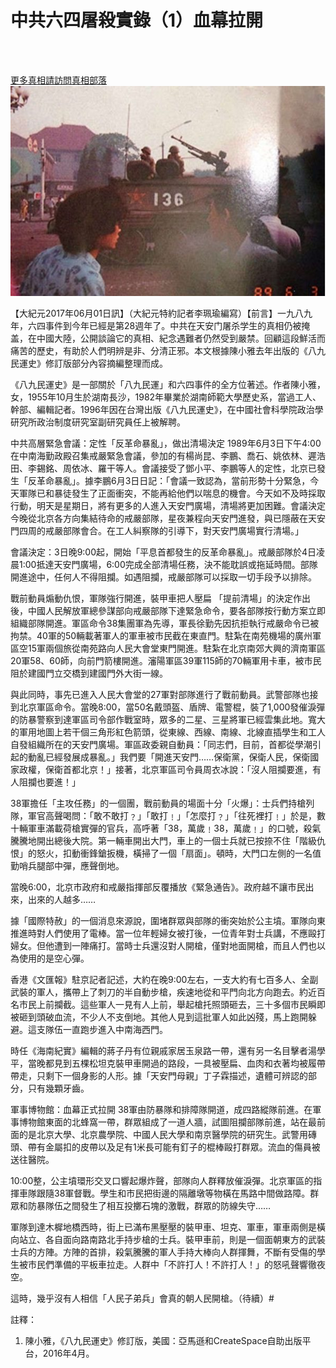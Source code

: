 
<h1><b>中共六四屠殺實錄（1）血幕拉開</b></h1><br><br>

[更多真相請訪問真相部落](http://4us.us.to)
<a href="http://4us.us.to"><img src="Picture1-600x400.jpg" width="880"></a>

【大紀元2017年06月01日訊】（大紀元特約記者李珮瑜編寫）【前言】一九八九年，六四事件到今年已經是第28週年了。中共在天安门屠杀学生的真相仍被掩盖，在中國大陸，公開談論它的真相、紀念遇難者仍然受到嚴禁。回顧這段鮮活而痛苦的歷史，有助於人們明辨是非、分清正邪。本文根據陳小雅去年出版的《八九民運史》修訂版部分內容摘編整理而成。


《八九民運史》是一部關於「八九民運」和六四事件的全方位著述。作者陳小雅，女，1955年10月生於湖南長沙，1982年畢業於湖南師範大學歷史系，當過工人、幹部、編輯記者。1996年因在台灣出版《八九民運史》，在中國社會科學院政治學研究所政治制度研究室副研究員任上被解聘。

中共高層緊急會議：定性「反革命暴亂」，做出清場決定
 1989年6月3日下午4:00在中南海勤政殿召集戒嚴緊急會議，參加的有楊尚昆、李鵬、喬石、姚依林、遲浩田、李錫銘、周依冰、羅干等人。會議接受了鄧小平、李鵬等人的定性，北京已發生「反革命暴亂」。據李鵬6月3日日記：「會議一致認為，當前形勢十分緊急，今天軍隊已和暴徒發生了正面衝突，不能再給他們以喘息的機會。今天如不及時採取行動，明天是星期日，將有更多的人進入天安門廣場，清場將更加困難。會議決定今晚從北京各方向集結待命的戒嚴部隊，星夜兼程向天安門進發，與已隱蔽在天安門四周的戒嚴部隊會合。在工人糾察隊的引導下，對天安門廣場實行清場。」

會議決定：3日晚9:00起，開始「平息首都發生的反革命暴亂」。戒嚴部隊於4日凌晨1:00抵達天安門廣場，6:00完成全部清場任務，決不能耽誤或拖延時間。部隊開進途中，任何人不得阻攔。如遇阻攔，戒嚴部隊可以採取一切手段予以排除。

戰前動員煽動仇恨，軍隊強行開進，裝甲車把人壓扁
 「提前清場」的決定作出後，中國人民解放軍總參謀部向戒嚴部隊下達緊急命令，要各部隊按行動方案立即組織部隊開進。軍區命令38集團軍為先導，軍長徐勤先因抗拒執行戒嚴命令已被拘禁。40軍的50輛載著軍人的軍車被市民截在東直門。駐紮在南苑機場的廣州軍區空15軍兩個旅從南苑路向人民大會堂東門開進。駐紮在北京南郊大興的濟南軍區20軍58、60師，向前門箭樓開進。瀋陽軍區39軍115師的70輛軍用卡車，被市民阻於建國門立交橋到建國門外大街一線。

與此同時，事先已進入人民大會堂的27軍對部隊進行了戰前動員。武警部隊也接到北京軍區命令。當晚8:00，當50名戴頭盔、盾牌、電警棍，裝了1,000發催淚彈的防暴警察到達軍區司令部作戰室時，眾多的二星、三星將軍已經雲集此地。寬大的軍用地圖上若干個三角形紅色箭頭，從東線、西線、南線、北線直插學生和工人自發組織所在的天安門廣場。軍區政委親自動員：「同志們，目前，首都從學潮引起的動亂已經發展成暴亂。」我們要「開進天安門……保衛黨，保衛人民，保衛國家政權，保衛首都北京！」接著，北京軍區司令員周衣冰說：「沒人阻攔要進，有人阻攔也要進！」

38軍擔任「主攻任務」的一個團，戰前動員的場面十分「火爆」：士兵們持槍列隊，軍官高聲喝問：「敢不敢打﹖」「敢打﹗」「怎麼打﹖」「往死裡打﹗」於是，數十輛軍車滿載荷槍實彈的官兵，高呼著「38，萬歲﹗38，萬歲﹗」的口號，殺氣騰騰地開出總後大院。第一輛車開出大門，車上的一個士兵就已按捺不住「階級仇恨」的怒火，扣動衝鋒鎗扳機，橫掃了一個「扇面」。頓時，大門口左側的一名值勤哨兵腿部中彈，應聲倒地。

當晚6:00，北京市政府和戒嚴指揮部反覆播放《緊急通告》。政府越不讓市民出來，出來的人越多……

據「國際特赦」的一個消息來源說，圍堵群眾與部隊的衝突始於公主墳。軍隊向東推進時對人們使用了電棒。當一位年輕婦女被打後，一位青年對士兵講，不應毆打婦女。但他遭到一陣痛打。當時士兵還沒對人開槍，僅對地面開槍，而且人們也以為使用的是空心彈。

香港《文匯報》駐京記者記述，大約在晚9:00左右，一支大約有七百多人、全副武裝的軍人，攜帶上了刺刀的半自動步槍，疾速地從和平門向北方向跑去。約近百名市民上前攔截。這些軍人一見有人上前，舉起槍托照頭砸去，三十多個市民瞬即被砸到頭破血流，不少人不支倒地。其他人見到這批軍人如此凶殘，馬上跑開躲避。這支隊伍一直跑步進入中南海西門。

時任《海南紀實》編輯的蔣子丹有位親戚家居玉泉路一帶，還有另一名目擊者湯學平，當晚都見到五棵松坦克裝甲車開過的路段，一具被壓扁、血肉和衣著均被履帶帶走，只剩下一個身影的人形。據「天安門母親」丁子霖描述，遺體可辨認的部分，只有幾顆牙齒。

 軍事博物館：血幕正式拉開
 38軍由防暴隊和排障隊開道，成四路縱隊前進。在軍事博物館東面的北蜂窩一帶，群眾組成了一道人牆，試圖阻攔部隊前進，站在最前面的是北京大學、北京農學院、中國人民大學和南京醫學院的研究生。武警用磚頭、帶有金屬扣的皮帶以及足有1米長可能有釘子的棍棒毆打群眾。流血的傷員被送往醫院。

10:00整，公主墳環形交叉口響起爆炸聲，部隊向人群釋放催淚彈。北京軍區的指揮車隊跟隨38軍督戰。學生和市民把街邊的隔離墩等物橫在馬路中間做路障。群眾和防暴隊伍之間發生了相互投擲石塊的激戰，群眾的防線失守……

軍隊到達木樨地橋西時，街上已滿布黑壓壓的裝甲車、坦克、軍車，軍車兩側是橫向站立、各自面向路南路北手持步槍的士兵。裝甲車前，則是一個面朝東方的武裝士兵的方陣。方陣的首排，殺氣騰騰的軍人手持大棒向人群揮舞，不斷有受傷的學生被市民們準備的平板車拉走。人群中「不許打人！不許打人！」的怒吼聲響徹夜空。

這時，幾乎沒有人相信「人民子弟兵」會真的朝人民開槍。（待續）#

註釋：

1. 陳小雅，《八九民運史》修訂版，美國：亞馬遜和CreateSpace自助出版平台，2016年4月。
